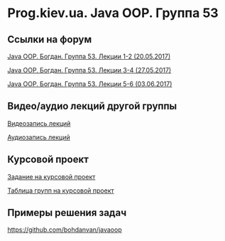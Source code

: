 Prog.kiev.ua. Java OOP. Группа 53
===

## Cсылки на форум

[Java OOP. Богдан. Группа 53. Лекции 1-2 (20.05.2017)](https://prog.kiev.ua/forum/index.php/topic,2922.0.html)

[Java OOP. Богдан. Группа 53. Лекции 3-4 (27.05.2017)](https://prog.kiev.ua/forum/index.php/topic,2938.0.html)

[Java OOP. Богдан. Группа 53. Лекции 5-6 (03.06.2017)](https://prog.kiev.ua/forum/index.php/topic,2952.0.html)

## Видео/аудио лекций другой группы

[Видеозапись лекций](https://mega.nz/#F!fI9ACBqB)

[Аудиозапись лекций](https://mega.nz/#F!iIUhgL5T)

## Курсовой проект

[Задание на курсовой проект](https://docs.google.com/document/d/1BD_RtdtKI4MZylI_UGOGdE8_d2CZTZnfVCWwirvSVbU/edit)

[Таблица групп на курсовой проект](https://docs.google.com/spreadsheets/d/1zWUvJnwnuZmH_79cadjYOuF8_xR8EWCp5CtJLOwv450/edit)

## Примеры решения задач

https://github.com/bohdanvan/javaoop
